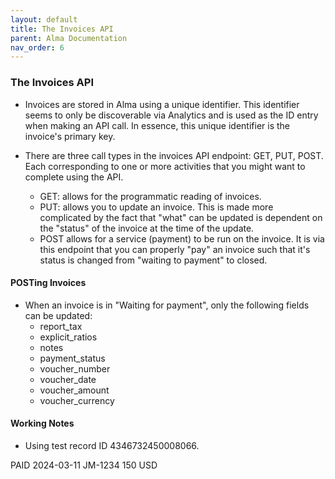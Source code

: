 ```yaml
---
layout: default
title: The Invoices API
parent: Alma Documentation
nav_order: 6
---
```


### The Invoices API

- Invoices are stored in Alma using a unique identifier. This identifier seems to only be discoverable via Analytics and is used as the ID entry when making an API call. In essence, this unique identifier is the invoice's primary key.

- There are three call types in the invoices API endpoint: GET, PUT, POST. Each corresponding to one or more activities that you might want to complete using the API. 
    - GET: allows for the programmatic reading of invoices. 
    - PUT: allows you to update an invoice. This is made more complicated by the fact that "what" can be updated is dependent on the "status" of the invoice at the time of the update.
    - POST allows for a service (payment) to be run on the invoice. It is via this endpoint that you can properly "pay" an invoice such that it's status is changed from "waiting to payment" to closed.

#### POSTing Invoices

- When an invoice is in "Waiting for payment", only the following fields can be updated:
    - report_tax
    - explicit_ratios
    - notes
    - payment_status
    - voucher_number
    - voucher_date
    - voucher_amount
    - voucher_currency

#### Working Notes

- Using test record ID 4346732450008066.

<invoice>
<payment>
<payment_status>PAID</payment_status>
<voucher_date>2024-03-11</voucher_date>
<voucher_number>JM-1234</voucher_number>
<voucher_amount>150</voucher_amount>
<voucher_currency>USD</voucher_currency>
</payment>
</invoice>